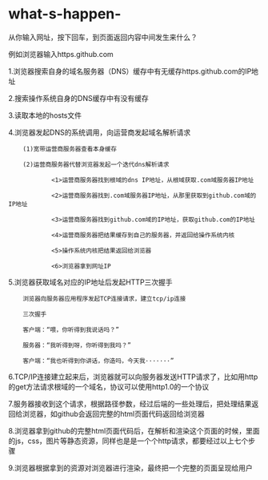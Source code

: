 # what-s-happen-
从你输入网址，按下回车，到页面返回内容中间发生来什么？

例如浏览器输入https.github.com

1.浏览器搜索自身的域名服务器（DNS）缓存中有无缓存https.github.com的IP地址

2.搜索操作系统自身的DNS缓存中有没有缓存

3.读取本地的hosts文件

4.浏览器发起DNS的系统调用，向运营商发起域名解析请求
        
        (1)宽带运营商服务器查看本身缓存
        
        (2)运营商服务器代替浏览器发起一个迭代dns解析请求
        
                <1>运营商服务器找到根域的dns IP地址，从根域获取.com域服务器IP地址
                
                <2>运营商服务器找到.com域服务器IP地址，从那里获取到github.com域的IP地址
                
                <3>运营商服务器找到github.com域的IP地址，获取github.com的IP地址
                
                <4>运营商服务器把结果缓存到自己的服务器，并返回给操作系统内核
                
                <5>操作系统内核把结果返回给浏览器
                
                <6>浏览器拿到网址IP

5.浏览器获取域名对应的IP地址后发起HTTP三次握手

        浏览器向服务器应用程序发起TCP连接请求，建立tcp/ip连接
        
        三次握手
        
        客户端：“喂，你听得到我说话吗？”
        
        服务器：“我听得到呀，你听得到我吗？”
        
        客户端：“我也听得到你讲话，你造吗，今天我·······”

6.TCP/IP连接建立起来后，浏览器就可以向服务器发送HTTP请求了，比如用http的get方法请求根域的一个域名，协议可以使用http1.0的一个协议

7.服务器接收到这个请求，根据路径参数，经过后端的一些处理后，把处理结果返回给浏览器，如github会返回完整的html页面代码返回给浏览器

8.浏览器拿到github的完整html页面代码后，在解析和渲染这个页面的时候，里面的js，css，图片等静态资源，同样也是是一个个http请求，都要经过以上七个步骤

9.浏览器根据拿到的资源对浏览器进行渲染，最终把一个完整的页面呈现给用户


        


